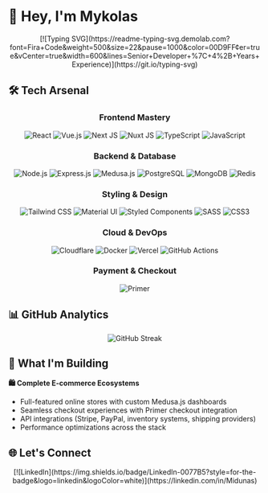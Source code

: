 # 👋 Hey, I'm Mykolas
<div align="center">
[![Typing SVG](https://readme-typing-svg.demolab.com?font=Fira+Code&weight=500&size=22&pause=1000&color=00D9FF&center=true&vCenter=true&width=600&lines=Senior+Developer+%7C+4%2B+Years+Experience)](https://git.io/typing-svg)
</div>

## 🛠️ Tech Arsenal
<div align="center">

### Frontend Mastery
![React](https://img.shields.io/badge/React-20232A?style=for-the-badge&logo=react&logoColor=61DAFB)
![Vue.js](https://img.shields.io/badge/Vue.js-35495E?style=for-the-badge&logo=vuedotjs&logoColor=4FC08D)
![Next JS](https://img.shields.io/badge/Next-black?style=for-the-badge&logo=next.js&logoColor=white)
![Nuxt JS](https://img.shields.io/badge/Nuxt-black?style=for-the-badge&logo=nuxt.js&logoColor=white)
![TypeScript](https://img.shields.io/badge/TypeScript-007ACC?style=for-the-badge&logo=typescript&logoColor=white)
![JavaScript](https://img.shields.io/badge/JavaScript-F7DF1E?style=for-the-badge&logo=javascript&logoColor=black)

### Backend & Database
![Node.js](https://img.shields.io/badge/Node.js-43853D?style=for-the-badge&logo=node.js&logoColor=white)
![Express.js](https://img.shields.io/badge/Express.js-404D59?style=for-the-badge)
![Medusa.js](https://img.shields.io/badge/Medusa.js-000000?style=for-the-badge&logo=medusa&logoColor=white)
![PostgreSQL](https://img.shields.io/badge/PostgreSQL-316192?style=for-the-badge&logo=postgresql&logoColor=white)
![MongoDB](https://img.shields.io/badge/MongoDB-4EA94B?style=for-the-badge&logo=mongodb&logoColor=white)
![Redis](https://img.shields.io/badge/Redis-DC382D?style=for-the-badge&logo=redis&logoColor=white)

### Styling & Design
![Tailwind CSS](https://img.shields.io/badge/Tailwind_CSS-38B2AC?style=for-the-badge&logo=tailwind-css&logoColor=white)
![Material UI](https://img.shields.io/badge/Material--UI-0081CB?style=for-the-badge&logo=material-ui&logoColor=white)
![Styled Components](https://img.shields.io/badge/styled--components-DB7093?style=for-the-badge&logo=styled-components&logoColor=white)
![SASS](https://img.shields.io/badge/SASS-hotpink.svg?style=for-the-badge&logo=SASS&logoColor=white)
![CSS3](https://img.shields.io/badge/CSS3-1572B6?style=for-the-badge&logo=css3&logoColor=white)

### Cloud & DevOps
![Cloudflare](https://img.shields.io/badge/Cloudflare-F38020?style=for-the-badge&logo=Cloudflare&logoColor=white)
![Docker](https://img.shields.io/badge/Docker-2496ED?style=for-the-badge&logo=docker&logoColor=white)
![Vercel](https://img.shields.io/badge/Vercel-000000?style=for-the-badge&logo=vercel&logoColor=white)
![GitHub Actions](https://img.shields.io/badge/GitHub_Actions-2088FF?style=for-the-badge&logo=github-actions&logoColor=white)

### Payment & Checkout
![Primer](https://img.shields.io/badge/Primer-6C5CE7?style=for-the-badge&logo=primer&logoColor=white)

</div>

## 📊 GitHub Analytics
<div align="center">
  <img src="https://github-readme-streak-stats.herokuapp.com/?user=Midunas&theme=tokyonight" alt="GitHub Streak" />
</div>

## 🚀 What I'm Building
**🛍️ Complete E-commerce Ecosystems**
- Full-featured online stores with custom Medusa.js dashboards
- Seamless checkout experiences with Primer checkout integration
- API integrations (Stripe, PayPal, inventory systems, shipping providers)
- Performance optimizations across the stack

## 🌐 Let's Connect
<div align="center">
[![LinkedIn](https://img.shields.io/badge/LinkedIn-0077B5?style=for-the-badge&logo=linkedin&logoColor=white)](https://linkedin.com/in/Midunas)
</div>
